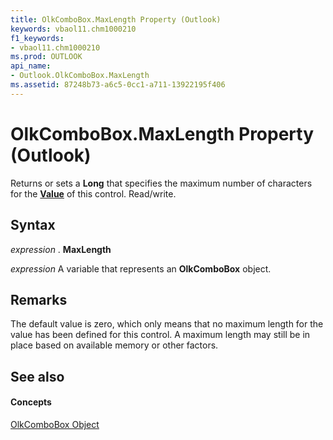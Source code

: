 ```yaml
---
title: OlkComboBox.MaxLength Property (Outlook)
keywords: vbaol11.chm1000210
f1_keywords:
- vbaol11.chm1000210
ms.prod: OUTLOOK
api_name:
- Outlook.OlkComboBox.MaxLength
ms.assetid: 87248b73-a6c5-0cc1-a711-13922195f406
---
```



# OlkComboBox.MaxLength Property (Outlook)

Returns or sets a  **Long** that specifies the maximum number of characters for the **[Value](olkcombobox-value-property-outlook.md)** of this control. Read/write.


## Syntax

 _expression_ . **MaxLength**

 _expression_ A variable that represents an **OlkComboBox** object.


## Remarks

The default value is zero, which only means that no maximum length for the value has been defined for this control. A maximum length may still be in place based on available memory or other factors.


## See also


#### Concepts


[OlkComboBox Object](olkcombobox-object-outlook.md)

